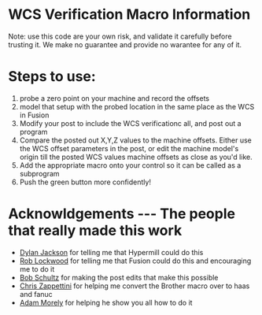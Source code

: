 # WCS Verification Macro Information 

Note: use this code are your own risk, and validate it carefully before trusting it. 
We make no guarantee and provide no warantee for any of it. 

# Steps to use: 
1) probe a zero point on your machine and record the offsets 
2) model that setup with the probed location in the same place as the WCS in Fusion 
3) Modify your post to include the WCS verificationc all, and post out a program
4) Compare the posted out X,Y,Z values to the machine offsets. Either use the WCS offset parameters in the post, or edit the machine model's origin till the posted WCS values machine offsets as close as you'd like. 
5) Add the appropriate macro onto your control so it can be called as a subprogram
6) Push the green button more confidently! 


# Acknowldgements --- The people that really made this work 
- [Dylan Jackson](https://www.proteummachining.com/) for telling me that Hypermill could do this 
- [Rob Lockwood](https://www.instagram.com/rob.awesome.lockwood/) for telling me that Fusion could do this and encouraging me to do it
- [Bob Schultz](https://www.linkedin.com/in/robert-schultz-/) for making the post edits that make this possible 
- [Chris Zappettini](https://github.com/ZapCon1/KnowledgeBase) for helping me convert the Brother macro over to haas and fanuc
- [Adam Morely](https://www.linkedin.com/in/adammorley132/) for helping he show you all how to do it